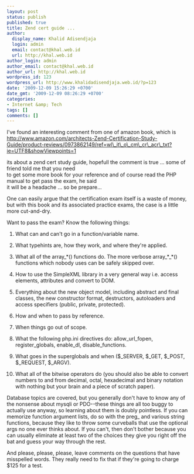 ```yaml
---
layout: post
status: publish
published: true
title: Zend cert guide ...
author:
  display_name: Khalid Adisendjaja
  login: admin
  email: contact@khal.web.id
  url: http://khal.web.id
author_login: admin
author_email: contact@khal.web.id
author_url: http://khal.web.id
wordpress_id: 123
wordpress_url: http://www.khalidadisendjaja.web.id/?p=123
date: '2009-12-09 15:26:29 +0700'
date_gmt: '2009-12-09 08:26:29 +0700'
categories:
- Internet &amp; Tech
tags: []
comments: []
---
```

I've found an interesting comment from one of amazon book, which is  
 http://www.amazon.com/architects-Zend-Certification-Study-Guide/product-reviews/0973862149/ref=wl\_it\_o\_cm\_cr\_acr\_txt?ie=UTF8&showViewpoints=1

its about a zend cert study guide, hopefull the comment is true ... some of friend told me that you need  
 to get some more book for your reference and of course read the PHP manual to get pass the exam, he said  
 it will be a headache ... so be prepare...

One can easily argue that the certification exam itself is a waste of money, but with this book and its associated practice exams, the case is a little more cut-and-dry.

Want to pass the exam? Know the following things:

1. What can and can't go in a function/variable name.

2. What typehints are, how they work, and where they're applied.

3. What all of the array\_\*() functions do. The more verbose array\_\*\_\*() functions which nobody uses can be safely skipped over.

4. How to use the SimpleXML library in a very general way i.e. access elements, attributes and convert to DOM.

5. Everything about the new object model, including abstract and final classes, the new constructor format, destructors, autoloaders and access specifiers (public, private, protected).

6. How and when to pass by reference.

7. When things go out of scope.

8. What the following php.ini directives do: allow\_url\_fopen, register\_globals, enable\_dl, disable\_functions.

9. What goes in the superglobals and when ($\_SERVER, $\_GET, $\_POST, $\_REQUEST, $\_ARGV).

10. What all of the bitwise operators do (you should also be able to convert numbers to and from decimal, octal, hexadecimal and binary notation with nothing but your brain and a piece of scratch paper).

Database topics are covered, but you generally don't have to know any of the nonsense about mysqli or PDO--these things are all too buggy to actually use anyway, so learning about them is doubly pointless. If you can memorize function argument lists, do so with the preg\_ and various string functions, because they like to throw some curveballs that use the optional args no one ever thinks about. If you can't, then don't bother because you can usually eliminate at least two of the choices they give you right off the bat and guess your way through the rest.

And please, please, please, leave comments on the questions that have misspelled words. They really need to fix that if they're going to charge $125 for a test.